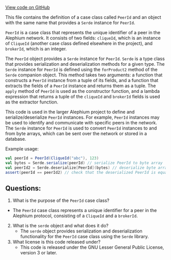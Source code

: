 [View code on GitHub](https://github.com/oxygenium/oxygenium/protocol/src/main/scala/org/oxygenium/protocol/model/PeerId.scala)

This file contains the definition of a case class called `PeerId` and an object with the same name that provides a `Serde` instance for `PeerId`. 

`PeerId` is a case class that represents the unique identifier of a peer in the Alephium network. It consists of two fields: `cliqueId`, which is an instance of `CliqueId` (another case class defined elsewhere in the project), and `brokerId`, which is an integer. 

The `PeerId` object provides a `Serde` instance for `PeerId`. `Serde` is a type class that provides serialization and deserialization methods for a given type. The `Serde` instance for `PeerId` is defined using the `forProduct2` method of the `Serde` companion object. This method takes two arguments: a function that constructs a `PeerId` instance from a tuple of its fields, and a function that extracts the fields of a `PeerId` instance and returns them as a tuple. The `apply` method of `PeerId` is used as the constructor function, and a lambda expression that returns a tuple of the `cliqueId` and `brokerId` fields is used as the extractor function. 

This code is used in the larger Alephium project to define and serialize/deserialize `PeerId` instances. For example, `PeerId` instances may be used to identify and communicate with specific peers in the network. The `Serde` instance for `PeerId` is used to convert `PeerId` instances to and from byte arrays, which can be sent over the network or stored in a database. 

Example usage:

```scala
val peerId = PeerId(CliqueId("abc"), 123)
val bytes = Serde.serialize(peerId) // serialize PeerId to byte array
val peerId2 = Serde.deserialize[PeerId](bytes) // deserialize byte array to PeerId
assert(peerId == peerId2) // check that the deserialized PeerId is equal to the original
```
## Questions: 
 1. What is the purpose of the `PeerId` case class?
   - The `PeerId` case class represents a unique identifier for a peer in the Alephium protocol, consisting of a `CliqueId` and a `brokerId`.
2. What is the `serde` object and what does it do?
   - The `serde` object provides serialization and deserialization functionality for the `PeerId` case class using the `Serde` library.
3. What license is this code released under?
   - This code is released under the GNU Lesser General Public License, version 3 or later.